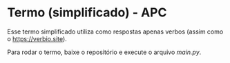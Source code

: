 # Termo (simplificado) - APC

Esse termo simplificado utiliza como respostas apenas verbos (assim como o https://verbio.site).

Para rodar o termo, baixe o repositório e execute o arquivo *main.py*.
